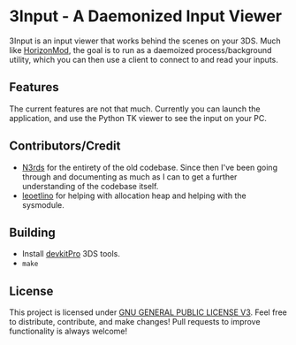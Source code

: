 # 3Input - A Daemonized Input Viewer

3Input is an input viewer that works behind the scenes on your 3DS. Much like [HorizonMod](https://github.com/Bas25/HorizonMod), the goal is to run as a daemoized process/background utility, which you can then use a client to connect to and read your inputs.

## Features
The current features are not that much. Currently you can launch the application, and use the Python TK viewer to see the input on your PC. 

## Contributors/Credit
- [N3rds](https://github.com/n3rdswithgame) for the entirety of the old codebase. Since then I've been going through and documenting as much as I can to get a further understanding of the codebase itself.
- [leoetlino](https://github.com/leoetlino) for helping with allocation heap and helping with the sysmodule.

## Building
 - Install [devkitPro](http://devkitpro.org/) 3DS tools.
 - `make`

## License
This project is licensed under [GNU GENERAL PUBLIC LICENSE V3](https://www.gnu.org/licenses/gpl-3.0.en.html). Feel free to distribute, contribute, and make changes! Pull requests to improve functionality is always welcome!
